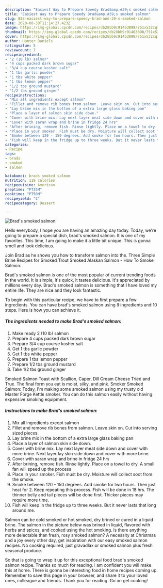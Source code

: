 ```yaml
---
description: "Easiest Way to Prepare Speedy Brad&amp;#39;s smoked salmon"
title: "Easiest Way to Prepare Speedy Brad&amp;#39;s smoked salmon"
slug: 828-easiest-way-to-prepare-speedy-brad-and-39-s-smoked-salmon
date: 2020-08-30T11:14:27.423Z
image: https://img-global.cpcdn.com/recipes/db28bb9c91463898/751x532cq70/brads-smoked-salmon-recipe-main-photo.jpg
thumbnail: https://img-global.cpcdn.com/recipes/db28bb9c91463898/751x532cq70/brads-smoked-salmon-recipe-main-photo.jpg
cover: https://img-global.cpcdn.com/recipes/db28bb9c91463898/751x532cq70/brads-smoked-salmon-recipe-main-photo.jpg
author: Hunter Daniels
ratingvalue: 5
reviewcount: 7
recipeingredient:
- "2 (10 lb) salmon"
- "4 cups packed dark brown sugar"
- "3/4 cup course kosher salt"
- "1 tbs garlic powder"
- "1 tbs white pepper"
- "1 tbs lemon pepper"
- "1/2 tbs ground mustard"
- "1/2 tbs ground ginger"
recipeinstructions:
- "Mix all ingredients except salmon"
- "Fillet and remove rib bones from salmon. Leave skin on. Cut into serving sized pieces."
- "Lay brine mix in the bottom of a extra large glass baking pan"
- "Place a layer of salmon skin side down."
- "Cover with brine mix. Lay next layer meat side down and cover with more brine. Next layer lay skin side down and cover with more brine."
- "Cover with saran wrap and brine in fridge 24 hrs"
- "After brining, remove fish. Rinse lightly. Place on a towel to dry. A small fan will speed up the process"
- "Place in your smoker. Fish must be dry. Moisture will collect soot from the smoke."
- "Smoke between 120 - 150 degrees. Add smoke for two hours. Then just heat for 2. Keep repeating this process. Fish will be done in 18 hrs. The thinner belly and tail pieces will be done first. Thicker pieces may require more time."
- "Fish will keep in the fridge up to three weeks. But it never lasts that long around me."
categories:
- Recipe
tags:
- brads
- smoked
- salmon

katakunci: brads smoked salmon 
nutrition: 119 calories
recipecuisine: American
preptime: "PT35M"
cooktime: "PT50M"
recipeyield: "2"
recipecategory: Dessert

---
```



![Brad&#39;s smoked salmon](https://img-global.cpcdn.com/recipes/db28bb9c91463898/751x532cq70/brads-smoked-salmon-recipe-main-photo.jpg)

Hello everybody, I hope you are having an amazing day today. Today, we're going to prepare a special dish, brad&#39;s smoked salmon. It is one of my favorites. This time, I am going to make it a little bit unique. This is gonna smell and look delicious.

Join Brad as he shows you how to transform salmon into the. Three Simple Brine Recipes for Smoked Trout Smoked Alaskan Salmon - How To Smoke Salmon.

Brad&#39;s smoked salmon is one of the most popular of current trending foods in the world. It is simple, it's quick, it tastes delicious. It's appreciated by millions every day. Brad&#39;s smoked salmon is something that I have loved my entire life. They are nice and they look fantastic.


To begin with this particular recipe, we have to first prepare a few ingredients. You can have brad&#39;s smoked salmon using 8 ingredients and 10 steps. Here is how you can achieve it.

<!--inarticleads1-->

##### The ingredients needed to make Brad&#39;s smoked salmon:

1. Make ready 2 (10 lb) salmon
1. Prepare 4 cups packed dark brown sugar
1. Prepare 3/4 cup course kosher salt
1. Get 1 tbs garlic powder
1. Get 1 tbs white pepper
1. Prepare 1 tbs lemon pepper
1. Prepare 1/2 tbs ground mustard
1. Take 1/2 tbs ground ginger


Smoked Salmon Toast with Scallion, Caper, Dill Cream Cheese Tried and True. The final form you eat is moist, silky, and pink. Smoker Smoked Salmon: Today, I&#39;m making some smoked salmon using my trusty old Master Forge Kettle smoker. You can do this salmon easily without having expensive smoking equipment. 

<!--inarticleads2-->

##### Instructions to make Brad&#39;s smoked salmon:

1. Mix all ingredients except salmon
1. Fillet and remove rib bones from salmon. Leave skin on. Cut into serving sized pieces.
1. Lay brine mix in the bottom of a extra large glass baking pan
1. Place a layer of salmon skin side down.
1. Cover with brine mix. Lay next layer meat side down and cover with more brine. Next layer lay skin side down and cover with more brine.
1. Cover with saran wrap and brine in fridge 24 hrs
1. After brining, remove fish. Rinse lightly. Place on a towel to dry. A small fan will speed up the process
1. Place in your smoker. Fish must be dry. Moisture will collect soot from the smoke.
1. Smoke between 120 - 150 degrees. Add smoke for two hours. Then just heat for 2. Keep repeating this process. Fish will be done in 18 hrs. The thinner belly and tail pieces will be done first. Thicker pieces may require more time.
1. Fish will keep in the fridge up to three weeks. But it never lasts that long around me.


Salmon can be cold smoked or hot smoked, dry brined or cured in a liquid brine. The salmon in the picture below was brined in liquid, flavored with herbs and spices, and cooked using the hot smoking. Is there anything more delectable than fresh, rosy smoked salmon? A necessity at Christmas and a joy every other day, get inspiration with our easy smoked salmon recipes. No cooking required, just gravadlax or smoked salmon plus fresh seasonal produce. 

So that is going to wrap it up for this exceptional food brad&#39;s smoked salmon recipe. Thanks so much for reading. I am confident you will make this at home. There is gonna be interesting food in home recipes coming up. Remember to save this page in your browser, and share it to your loved ones, colleague and friends. Thank you for reading. Go on get cooking!
